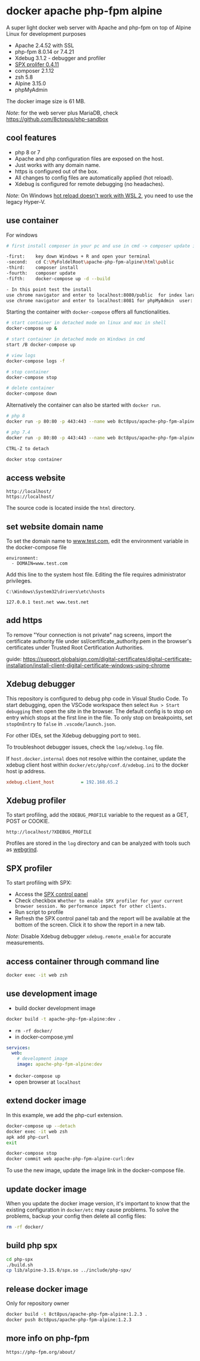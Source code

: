 # docker apache php-fpm alpine

A super light docker web server with Apache and php-fpm on top of Alpine Linux for development purposes

- Apache 2.4.52 with SSL
- php-fpm 8.0.14 or 7.4.21
- Xdebug 3.1.2 - debugger and profiler
- [SPX prolifer 0.4.11](https://github.com/NoiseByNorthwest/php-spx)
- composer 2.1.12
- zsh 5.8
- Alpine 3.15.0
- phpMyAdmin

The docker image size is 61 MB.

_Note_: for the web server plus MariaDB, check https://github.com/8ctopus/php-sandbox

## cool features

- php 8 or 7
- Apache and php configuration files are exposed on the host.
- Just works with any domain name.
- https is configured out of the box.
- All changes to config files are automatically applied (hot reload).
- Xdebug is configured for remote debugging (no headaches).

_Note_: On Windows [hot reload doesn't work with WSL 2](https://github.com/microsoft/WSL/issues/4739), you need to use the legacy Hyper-V.

## use container

For windows
```sh
# first install composer in your pc and use in cmd -> composer update in the folder html/public for restaurate vendor utilities

-first:    key down Windows + R and open your terminal
-second:   cd C:\MyFoldelRoot\apache-php-fpm-alpine\html\public
-third:    composer install 
-fourth:   composer update
-fifth:    docker-compose up -d --build

- In this point test the install
use chrome navigator and enter to localhost:8080/public  for index laravel
use chrome navigator and enter to localhost:8081 for phpMyAdmin  user: admin pass: changepassword  use MariaDb
```

Starting the container with `docker-compose` offers all functionalities.

```sh
# start container in detached mode on linux and mac in shell
docker-compose up &

# start container in detached mode on Windows in cmd
start /B docker-compose up

# view logs
docker-compose logs -f

# stop container
docker-compose stop

# delete container
docker-compose down
```

Alternatively the container can also be started with `docker run`.

```sh
# php 8
docker run -p 80:80 -p 443:443 --name web 8ct8pus/apache-php-fpm-alpine:latest

# php 7.4
docker run -p 80:80 -p 443:443 --name web 8ct8pus/apache-php-fpm-alpine:1.1.3

CTRL-Z to detach

docker stop container
```

## access website

    http://localhost/
    https://localhost/

The source code is located inside the `html` directory.

## set website domain name

To set the domain name to www.test.com, edit the environment variable in the docker-compose file

    environment:
      - DOMAIN=www.test.com

Add this line to the system host file. Editing the file requires administrator privileges.

    C:\Windows\System32\drivers\etc\hosts

    127.0.0.1 test.net www.test.net

## add https

To remove "Your connection is not private" nag screens, import the certificate authority file under ssl/certificate_authority.pem in the browser's certificates under Trusted Root Certification Authorities.

guide: https://support.globalsign.com/digital-certificates/digital-certificate-installation/install-client-digital-certificate-windows-using-chrome

## Xdebug debugger

This repository is configured to debug php code in Visual Studio Code. To start debugging, open the VSCode workspace then select `Run > Start debugging` then open the site in the browser.
The default config is to stop on entry which stops at the first line in the file. To only stop on breakpoints, set `stopOnEntry` to `false` in `.vscode/launch.json`.

For other IDEs, set the Xdebug debugging port to `9001`.

To troubleshoot debugger issues, check the `log/xdebug.log` file.

If `host.docker.internal` does not resolve within the container, update the xdebug client host within `docker/etc/php/conf.d/xdebug.ini` to the docker host ip address.

```ini
xdebug.client_host          = 192.168.65.2
```

## Xdebug profiler

To start profiling, add the `XDEBUG_PROFILE` variable to the request as a GET, POST or COOKIE.

    http://localhost/?XDEBUG_PROFILE

Profiles are stored in the `log` directory and can be analyzed with tools such as [webgrind](https://github.com/jokkedk/webgrind).

## SPX profiler

To start profiling with SPX:

- Access the [SPX control panel](http://localhost/?SPX_KEY=dev&SPX_UI_URI=/)
- Check checkbox `Whether to enable SPX profiler for your current browser session. No performance impact for other clients.`
- Run script to profile
- Refresh the SPX control panel tab and the report will be available at the bottom of the screen. Click it to show the report in a new tab.

_Note_: Disable Xdebug debugger `xdebug.remote_enable` for accurate measurements.

## access container through command line

```sh
docker exec -it web zsh
```

## use development image

- build docker development image

```sh
docker build -t apache-php-fpm-alpine:dev .
```

- `rm -rf docker/`
- in docker-compose.yml

```yaml
services:
  web:
    # development image
    image: apache-php-fpm-alpine:dev
```

- `docker-compose up`
- open browser at `localhost`

## extend docker image

In this example, we add the php-curl extension.

```sh
docker-compose up --detach
docker exec -it web zsh
apk add php-curl
exit

docker-compose stop
docker commit web apache-php-fpm-alpine-curl:dev
```

To use the new image, update the image link in the docker-compose file.

## update docker image

When you update the docker image version, it's important to know that the existing configuration in `docker/etc` may cause problems.
To solve the problems, backup your config then delete all config files:

```sh
rm -rf docker/
```

## build php spx

```sh
cd php-spx
./build.sh
cp lib/alpine-3.15.0/spx.so ../include/php-spx/
```

## release docker image

Only for repository owner

```sh
docker build -t 8ct8pus/apache-php-fpm-alpine:1.2.3 .
docker push 8ct8pus/apache-php-fpm-alpine:1.2.3
```

## more info on php-fpm

    https://php-fpm.org/about/
